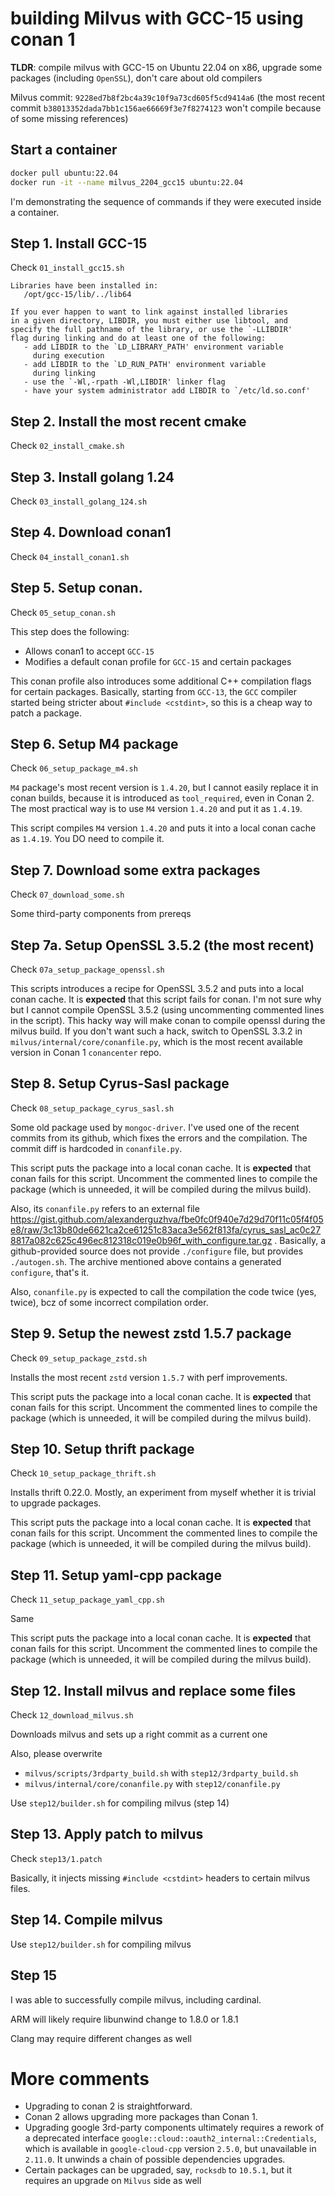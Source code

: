# building Milvus with GCC-15 using conan 1

**TLDR**: compile milvus with GCC-15 on Ubuntu 22.04 on x86, upgrade some packages (including `OpenSSL`), don't care about old compilers

Milvus commit: `9228ed7b8f2bc4a39c10f9a73cd605f5cd9414a6` (the most recent commit `b38013352dada7bb1c156ae66669f3e7f8274123` won't compile because of some missing references)

## Start a container

```bash
docker pull ubuntu:22.04
docker run -it --name milvus_2204_gcc15 ubuntu:22.04
```

I'm demonstrating the sequence of commands if they were executed inside a container.

## Step 1. Install GCC-15

Check `01_install_gcc15.sh`

```
Libraries have been installed in:
   /opt/gcc-15/lib/../lib64

If you ever happen to want to link against installed libraries
in a given directory, LIBDIR, you must either use libtool, and
specify the full pathname of the library, or use the `-LLIBDIR'
flag during linking and do at least one of the following:
   - add LIBDIR to the `LD_LIBRARY_PATH' environment variable
     during execution
   - add LIBDIR to the `LD_RUN_PATH' environment variable
     during linking
   - use the `-Wl,-rpath -Wl,LIBDIR' linker flag
   - have your system administrator add LIBDIR to `/etc/ld.so.conf'
```

## Step 2. Install the most recent cmake

Check `02_install_cmake.sh`

## Step 3. Install golang 1.24

Check `03_install_golang_124.sh`

## Step 4. Download conan1

Check `04_install_conan1.sh`

## Step 5. Setup conan.

Check `05_setup_conan.sh`

This step does the following:

* Allows conan1 to accept `GCC-15`
* Modifies a default conan profile for `GCC-15` and certain packages

This conan profile also introduces some additional C++ compilation flags for certain packages. Basically, starting from `GCC-13`, the `GCC` compiler started being stricter about `#include <cstdint>`, so this is a cheap way to patch a package.

## Step 6. Setup M4 package

Check `06_setup_package_m4.sh`

`M4` package's most recent version is `1.4.20`, but I cannot easily replace it in conan builds, because it is introduced as `tool_required`, even in Conan 2. The most practical way is to use `M4` version `1.4.20` and put it as `1.4.19`. 

This script compiles `M4` version `1.4.20` and puts it into a local conan cache as `1.4.19`. You DO need to compile it.

## Step 7. Download some extra packages

Check `07_download_some.sh`

Some third-party components from prereqs

## Step 7a. Setup OpenSSL 3.5.2 (the most recent)

Check `07a_setup_package_openssl.sh`

This scripts introduces a recipe for OpenSSL 3.5.2 and puts into a local conan cache. It is **expected** that this script fails for conan. I'm not sure why but I cannot compile OpenSSL 3.5.2 (using uncommenting commented lines in the script). This hacky way will make conan to compile openssl during the milvus build. If you don't want such a hack, switch to OpenSSL 3.3.2 in `milvus/internal/core/conanfile.py`, which is the most recent available version in Conan 1 `conancenter` repo.

## Step 8. Setup Cyrus-Sasl package

Check `08_setup_package_cyrus_sasl.sh`

Some old package used by `mongoc-driver`. I've used one of the recent commits from its github, which fixes the errors and the compilation. The commit diff is hardcoded in `conanfile.py`.

This script puts the package into a local conan cache. It is **expected** that conan fails for this script. Uncomment the commented lines to compile the package (which is unneeded, it will be compiled during the milvus build).

Also, its `conanfile.py` refers to an external file https://gist.github.com/alexanderguzhva/fbe0fc0f940e7d29d70f11c05f4f05e8/raw/3c13b80de6621ca2ce61251c83aca3e562f813fa/cyrus_sasl_ac0c278817a082c625c496ec812318c019e0b96f_with_configure.tar.gz . Basically, a github-provided source does not provide `./configure` file, but provides `./autogen.sh`. The archive mentioned above contains a generated `configure`, that's it.

Also, `conanfile.py` is expected to call the compilation the code twice (yes, twice), bcz of some incorrect compilation order.

## Step 9. Setup the newest zstd 1.5.7 package

Check `09_setup_package_zstd.sh`

Installs the most recent `zstd` version `1.5.7` with perf improvements.

This script puts the package into a local conan cache. It is **expected** that conan fails for this script. Uncomment the commented lines to compile the package (which is unneeded, it will be compiled during the milvus build).

## Step 10. Setup thrift package

Check `10_setup_package_thrift.sh`

Installs thrift 0.22.0. Mostly, an experiment from myself whether it is trivial to upgrade packages.

This script puts the package into a local conan cache. It is **expected** that conan fails for this script. Uncomment the commented lines to compile the package (which is unneeded, it will be compiled during the milvus build).

## Step 11. Setup yaml-cpp package

Check `11_setup_package_yaml_cpp.sh`

Same

This script puts the package into a local conan cache. It is **expected** that conan fails for this script. Uncomment the commented lines to compile the package (which is unneeded, it will be compiled during the milvus build).

## Step 12. Install milvus and replace some files

Check `12_download_milvus.sh`

Downloads milvus and sets up a right commit as a current one

Also, please overwrite

* `milvus/scripts/3rdparty_build.sh` with `step12/3rdparty_build.sh`  
* `milvus/internal/core/conanfile.py` with `step12/conanfile.py`

Use `step12/builder.sh` for compiling milvus (step 14)

## Step 13. Apply patch to milvus

Check `step13/1.patch`

Basically, it injects missing `#include <cstdint>` headers to certain milvus files.

## Step 14. Compile milvus

Use `step12/builder.sh` for compiling milvus

## Step 15

I was able to successfully compile milvus, including cardinal.

ARM will likely require libunwind change to 1.8.0 or 1.8.1

Clang may require different changes as well

# More comments

* Upgrading to conan 2 is straightforward. 
* Conan 2 allows upgrading more packages than Conan 1.
* Upgrading google 3rd-party components ultimately requires a rework of a deprecated interface `google::cloud::oauth2_internal::Credentials`, which is available in `google-cloud-cpp` version `2.5.0`, but unavailable in `2.11.0`. It unwinds a chain of possible dependencies upgrades.
* Certain packages can be upgraded, say, `rocksdb` to `10.5.1`, but it requires an upgrade on `Milvus` side as well
